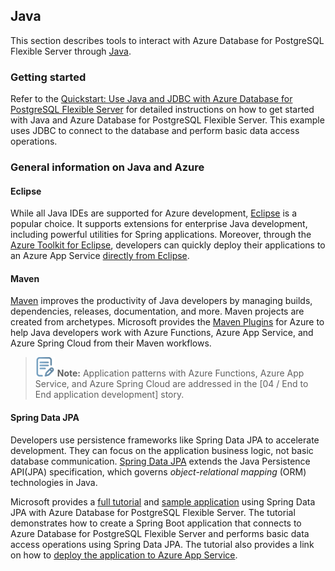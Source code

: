 ## Java

This section describes tools to interact with Azure Database for PostgreSQL Flexible Server through [Java](https://learn.microsoft.com/azure/developer/java/?view=azure-java-stable).

### Getting started

Refer to the [Quickstart: Use Java and JDBC with Azure Database for PostgreSQL Flexible Server](https://learn.microsoft.com/azure/PostgreSQL/flexible-server/connect-java?tabs=passwordless) for detailed instructions on how to get started with Java and Azure Database for PostgreSQL Flexible Server. This example uses JDBC to connect to the database and perform basic data access operations.

### General information on Java and Azure

#### Eclipse

While all Java IDEs are supported for Azure development, [Eclipse](https://www.eclipse.org/downloads/) is a popular choice. It supports extensions for enterprise Java development, including powerful utilities for Spring applications. Moreover, through the [Azure Toolkit for Eclipse](https://learn.microsoft.com/azure/developer/java/toolkit-for-eclipse/installation), developers can quickly deploy their applications to an Azure App Service [directly from Eclipse](https://learn.microsoft.com/azure/developer/java/toolkit-for-eclipse/create-hello-world-web-app).

#### Maven

[Maven](https://maven.apache.org/guides/getting-started/index.html) improves the productivity of Java developers by managing builds, dependencies, releases, documentation, and more. Maven projects are created from archetypes. Microsoft provides the [Maven Plugins](https://learn.microsoft.com/training/modules/develop-azure-functions-app-with-maven-plugin/) for Azure to help Java developers work with Azure Functions, Azure App Service, and Azure Spring Cloud from their Maven workflows.

>![Note icon](media/note.png "Note") **Note:** Application patterns with Azure Functions, Azure App Service, and Azure Spring Cloud are addressed in the [04 / End to End application development] story.

#### Spring Data JPA

Developers use persistence frameworks like Spring Data JPA to accelerate development. They can focus on the application business logic, not basic database communication. [Spring Data JPA](https://www.baeldung.com/the-persistence-layer-with-spring-data-jpa) extends the Java Persistence API(JPA) specification, which governs *object-relational mapping* (ORM) technologies in Java.

Microsoft provides a [full tutorial](https://learn.microsoft.com/azure/developer/java/spring-framework/configure-spring-data-jpa-with-azure-postgresql?tabs=passwordless%2Cservice-connector&pivots=postgresql-passwordless-flexible-server) and [sample application](https://github.com/Azure-Samples/quickstart-spring-data-jpa-postgresql) using Spring Data JPA with Azure Database for PostgreSQL Flexible Server. The tutorial demonstrates how to create a Spring Boot application that connects to Azure Database for PostgreSQL Flexible Server and performs basic data access operations using Spring Data JPA. The tutorial also provides a link on how to [deploy the application to Azure App Service](https://learn.microsoft.com/azure/spring-apps/quickstart?tabs=Azure-portal%2CAzure-CLI%2CConsumption-workload&pivots=sc-enterprise).
